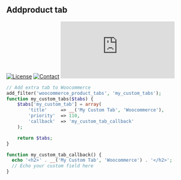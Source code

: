 ## Addproduct tab
[![License](https://img.shields.io/github/license/dedewiweka/snippets?color=brightgreen)](https://github.com/dedewiweka/snippets/blob/main/LICENSE) [![Contact](https://img.shields.io/badge/contact-Dede%20Wiweka-orange)](https://dede.wiweka.com/development) ![File size](https://img.shields.io/github/size/dedewiweka/snippets/Woocommerce/add-product-tabs.md) 
```php
// Add extra tab to Woocommerce
add_filter('woocommerce_product_tabs', 'my_custom_tabs');
function my_custom_tabs($tabs) {
	$tabs['my_custom_tab'] = array(
		'title'     => __('My Custom Tab', 'Woocommerce'),
		'priority'  => 110,
		'callback'  => 'my_custom_tab_callback'
	);

	return $tabs;
}

function my_custom_tab_callback() {
  echo '<h2>' . __('My Custom Tab', 'Woocommerce') . '</h2>';
  // Echo your custom field here
}
```